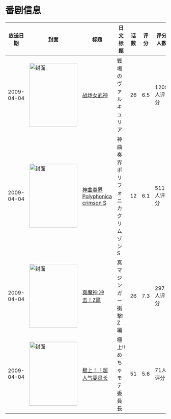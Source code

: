 # 番剧信息

|放送日期|封面|标题|日文标题|话数|评分|评分人数|
|---|---|---|---|---|---|---|
|2009-04-04|<img src="https://lain.bgm.tv/pic/cover/c/9a/a4/1421_pR33A.jpg" alt="封面" style="width:150px;height:200px;object-fit:cover;">|[战场女武神](https://bangumi.tv/subject/1421)|戦場のヴァルキュリア|26|6.5|1209人评分|
|2009-04-04|<img src="https://lain.bgm.tv/pic/cover/c/f6/9e/1442_23NZk.jpg" alt="封面" style="width:150px;height:200px;object-fit:cover;">|[神曲奏界Polyphonica crimson S](https://bangumi.tv/subject/1442)|神曲奏界ポリフォニカ クリムゾンS|12|6.1|511人评分|
|2009-04-04|<img src="https://lain.bgm.tv/pic/cover/c/ca/e8/3637_F5f0G.jpg" alt="封面" style="width:150px;height:200px;object-fit:cover;">|[真魔神 冲击！Z篇](https://bangumi.tv/subject/3637)|真マジンガー 衝撃! Z編|26|7.3|297人评分|
|2009-04-04|<img src="https://lain.bgm.tv/pic/cover/c/4f/11/3640_gyFZy.jpg" alt="封面" style="width:150px;height:200px;object-fit:cover;">|[极上！！超人气委员长](https://bangumi.tv/subject/3640)|極上!!めちゃモテ委員長|51|5.6|71人评分|
